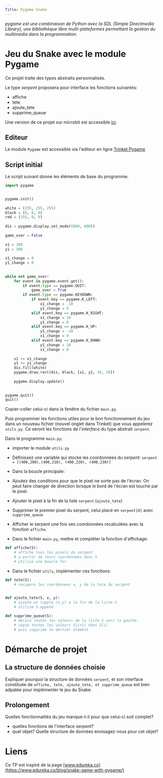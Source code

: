 ```yaml
---
Title: Pygame Snake
---
```


*pygame est une combinaison de Python avec la SDL (Simple Directmedia Library), une bibliothèque libre multi-plateformes permettant la gestion du multimédia dans la programmation.*

# Jeu du Snake avec le module Pygame
Ce projet traite des types abstraits personnalisés.

Le type *serpent* proposera pour interface les fonctions suivantes:

* affiche
* tete
* ajoute_tete
* supprime_queue

Une version de ce projet sur microbit est accessible [ici](/docs/techno/pages/MB_bulles/).

## Editeur
Le module `Pygame` est accessible via l'editeur en ligne [Trinket Pygame](https://trinket.io/pygame)

## Script initial
Le script suivant donne les éléments de base du programme.

```python
import pygame

 
pygame.init()
 
white = (255, 255, 255)
black = (0, 0, 0)
red = (255, 0, 0)
 
dis = pygame.display.set_mode((800, 600))
 
game_over = False
 
x1 = 300
y1 = 300
 
x1_change = 0       
y1_change = 0
 
 
while not game_over:
    for event in pygame.event.get():
        if event.type == pygame.QUIT:
            game_over = True
        if event.type == pygame.KEYDOWN:
            if event.key == pygame.K_LEFT:
                x1_change = -10
                y1_change = 0
            elif event.key == pygame.K_RIGHT:
                x1_change = 10
                y1_change = 0
            elif event.key == pygame.K_UP:
                y1_change = -10
                x1_change = 0
            elif event.key == pygame.K_DOWN:
                y1_change = 10
                x1_change = 0
 
    x1 += x1_change
    y1 += y1_change
    dis.fill(white)
    pygame.draw.rect(dis, black, [x1, y1, 10, 10])
 
    pygame.display.update()
 
 
pygame.quit()
quit()
```

Copier-coller celui-ci dans la fenêtre du fichier `main.py`.

Puis programmer les fonctions utiles pour le bon fonctionnement du jeu dans un nouveau fichier (nouvel onglet dans Trinket) que vous appelerez `utils.py`. Ce seront les fonctions de l'*interface* du type abstrait `serpent`.

Dans le programme `main.py`:

* importer le module `utils.py`
* Définissez une variable qui stocke les coordonnées du *serpent*: `serpent = [(400,200),(400,210), (400,220), (400,230)]`

* Dans la boucle principale:
 * Ajoutez des conditions pour que le pixel ne sorte pas de l'écran. On peut faire changer de direction lorsque le bord de l'écran est touché par le pixel.
 * Ajouter le pixel à la fin de la liste `serpent` (`ajoute_tete`)
 * Supprimer le premier pixel du serpent, celui placé en `serpent[0]` avec `supprime_queue`
 * Afficher le serpent une fois ses coordonnées recalculées avec la fonction `affiche`.

* Dans le fichier `main.py`, mettre et compléter la fonction d'affichage:

```python
def affiche(S):
    # affiche tous les pixels du serpent
    # a partir de leurs coordonnees dans S
    # utilise une boucle for
```

* Dans le fichier `utils`, implémenter ces fonctions:

```python
def tete(S):
    # recupere les coordonnees x, y de la tete du serpent
    

def ajoute_tete(S, x, y):
    # ajoute un tupple (x,y) a la fin de la liste S
    # utilise S.append

def supprime_queue(S):
    # decale toutes les valeurs de la liste S vers la gauche:
    # copie toutes les valeurs S[i+1] dans S[i]
    # puis supprime le dernier element
```  

# Démarche de projet
## La structure de données choisie
Expliquer pourquoi la structure de données `serpent`, et son interface constituée de `affiche, tete, ajoute_tete, et supprime_queue` est bien adpatée pour implémenter le jeu du Snake.

## Prolongement
Quelles fonctionnalités du jeu manque-t-il pour que celui-ci soit complet? 

* quelles fonctions de l'interface serpent?
* quel objet? Quelle structure de données envisagez-vous pour cet objet?

# Liens
Ce TP est inspiré de la page [www.edureka.co](https://www.edureka.co/blog/snake-game-with-pygame/)

<!--
# Correction fichier main.py
```python
import pygame
from utils import *
 
pygame.init()
 
white = (255, 255, 255)
black = (0, 0, 0)
red = (255, 0, 0)
 
dis = pygame.display.set_mode((800, 600))
 
game_over = False
 
x1 = 300
y1 = 300
 
x1_change = 0       
y1_change = 0
 
clock = pygame.time.Clock()

serpent = [(400,200),(400,210), (400,220), (400,230)]

def affiche(S):
    # affiche tous les pixels du serpent
    # a partir de leurs coordonnees dans S
    for coord in S:
      x,y = coord
      pygame.draw.rect(dis, black, [x, y, 10, 10])

while not game_over:
    for event in pygame.event.get():
        if event.type == pygame.QUIT:
            game_over = True
        if event.type == pygame.KEYDOWN:
            if event.key == pygame.K_LEFT:
                x1_change = -10
                y1_change = 0
            elif event.key == pygame.K_RIGHT:
                x1_change = 10
                y1_change = 0
            elif event.key == pygame.K_UP:
                y1_change = -10
                x1_change = 0
            elif event.key == pygame.K_DOWN:
                y1_change = 10
                x1_change = 0
    x1, y1 = serpent[-1]
    x1 += x1_change
    y1 += y1_change
    
    if x1 > 800 or x1 < 0: x1_change = -x1_change
    if y1 > 600 or y1 < 0: y1_change = - y1_change
    
    ajoute_tete(serpent,x1,y1)
    supprime_queue(serpent)
    
    dis.fill(white)
    
    affiche(serpent)
    pygame.display.update()
 
    clock.tick(30)


pygame.quit()
quit()
```

# Correction fichier utlis.py
```python
import pygame
def tete(S):
    # recupere les coordonnees x, y de la tete du serpent
    return S[-1][0], S[-1][1]

def ajoute_tete(S, x, y):
    # ajoute un tupple (x,y) a la fin de la liste S
    S.append((x,y))

def supprime_queue(S):
    # decale toutes les valeurs de la liste S vers la gauche:
    # copie toutes les valeurs S[i+1] dans S[i]
    # puis supprime le dernier element
    for i in range(len(S)-1):
        S[i] = S[i+1]
    S.pop()
```
--->
